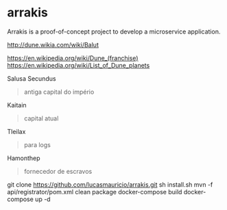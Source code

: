# arrakis

Arrakis is a proof-of-concept project to develop a microservice application.





http://dune.wikia.com/wiki/Balut

https://en.wikipedia.org/wiki/Dune_(franchise)
https://en.wikipedia.org/wiki/List_of_Dune_planets


Salusa Secundus
> antiga capital do império

Kaitain
> capital atual

Tleilax
> para logs

Hamonthep
> fornecedor de escravos

git clone https://github.com/lucasmauricio/arrakis.git 
sh install.sh
mvn -f api/registrator/pom.xml clean package
docker-compose build
docker-compose up -d
